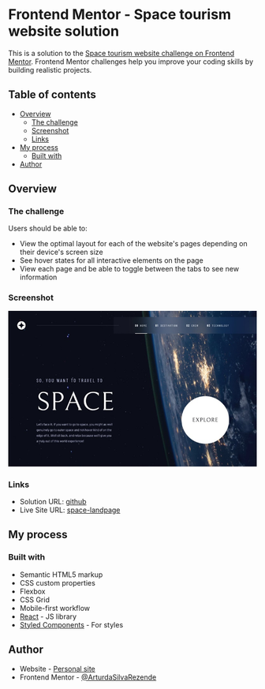 # Frontend Mentor - Space tourism website solution

This is a solution to the [Space tourism website challenge on Frontend Mentor](https://www.frontendmentor.io/challenges/space-tourism-multipage-website-gRWj1URZ3). Frontend Mentor challenges help you improve your coding skills by building realistic projects. 

## Table of contents

- [Overview](#overview)
  - [The challenge](#the-challenge)
  - [Screenshot](#screenshot)
  - [Links](#links)
- [My process](#my-process)
  - [Built with](#built-with)
- [Author](#author)

## Overview

### The challenge

Users should be able to:

- View the optimal layout for each of the website's pages depending on their device's screen size
- See hover states for all interactive elements on the page
- View each page and be able to toggle between the tabs to see new information

### Screenshot

![space-langpage-image-home](https://github.com/ArturdaSilvaRezende/space-landpage/blob/master/space-langpage-image-home.jpg)

### Links

- Solution URL: [github](https://github.com/ArturdaSilvaRezende/space-landpage)
- Live Site URL: [space-landpage](https://space-landpage-frontendmentor.netlify.app)

## My process

### Built with

- Semantic HTML5 markup
- CSS custom properties
- Flexbox
- CSS Grid
- Mobile-first workflow
- [React](https://reactjs.org/) - JS library
- [Styled Components](https://styled-components.com/) - For styles

## Author

- Website - [Personal site](https://artur-da-silva-rezende.netlify.app)
- Frontend Mentor - [@ArturdaSilvaRezende](https://www.frontendmentor.io/profile/ArturdaSilvaRezende)

